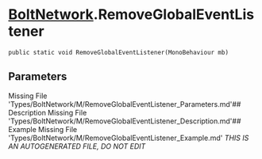 # [BoltNetwork](Types/BoltNetwork.md).RemoveGlobalEventListener
`public static void RemoveGlobalEventListener(MonoBehaviour mb)`
## Parameters
Missing File 'Types/BoltNetwork/M/RemoveGlobalEventListener_Parameters.md'## Description
Missing File 'Types/BoltNetwork/M/RemoveGlobalEventListener_Description.md'## Example
Missing File 'Types/BoltNetwork/M/RemoveGlobalEventListener_Example.md'
*THIS IS AN AUTOGENERATED FILE, DO NOT EDIT*
